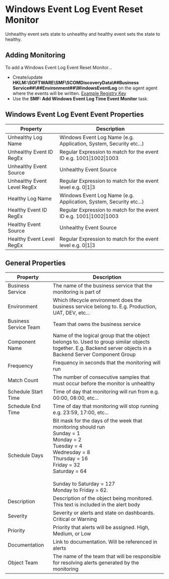 ﻿# Windows Event Log Event Reset Monitor
Unhealthy event sets state to unhealthy and healthy event sets the state to healthy.

## Adding Monitoring

To add a Windows Event Log Event Reset Monitor...

* Create/update **HKLM:\SOFTWARE\SMF\SCOMDiscoveryData\\##Business Service##\\##Environment##\\WindowsEventLog** on the agent agent where the events will be written. [Example Registry Key](../Example%20Files/WindowsEventLogEventReset.reg)
* Use the **SMF: Add Windows Event Log Time Event Monitor** task.                 

## Windows Event Log Event Event Properties 

|Property|Description|
|-|-|
|Unhealthy Log Name|Windows Event Log Name (e.g. Application, System, Security etc...)|
|Unhealthy Event ID RegEx|Regular Expression to match for the event ID e.g. 1001\|1002\|1003|
|Unhealthy Event Source|Unhealthy Event Source|
|Unhealthy Event Level RegEx|Regular Expression to match for the event level e.g. 0\|1\|3|
|Healthy Log Name|Windows Event Log Name (e.g. Application, System, Security etc...)|
|Healthy Event ID RegEx|Regular Expression to match for the event ID e.g. 1001\|1002\|1003|
|Healthy Event Source|Unhealthy Event Source|
|Healthy Event Level RegEx|Regular Expression to match for the event level e.g. 0\|1\|3|

## General Properties

|Property|Description|
|-|-|
|Business Service|The name of the business service that the monitoring is part of|
|Environment|Which lifecycle environment does the business service belong to. E.g. Production, UAT, DEV, etc...|
|Business Service Team|Team that owns the business service|
|Component Name|Name of the logical group that the object belongs to. Used to group similar objects together. E.g. Backend server objects in a Backend Server Component Group|
|Frequency|Frequency in seconds that the monitoring will run|
|Match Count|The number of consecutive samples that must occur before the monitor is unhealthy|
|Schedule Start Time|Time of day that monitoring will run from e.g. 00:00, 08:00, etc...|
|Schedule End Time|Time of day that monitoring will stop running e.g. 23:59, 17:00, etc...|
|Schedule Days|Bit mask for the days of the week that monitoring should run<br>Sunday = 1<br>  Monday = 2 <br>Tuesday = 4<br>Wednesday = 8<br>Thursday = 16<br>Friday = 32<br>Saturday = 64<br><br>Sunday to Saturday = 127<br>Monday to Friday = 62.|
|Description|Description of the object being monitored. This text is included in the alert body|
|Severity|Severity or alerts and state on dashboards. Critical or Warning|
|Priority|Priority that alerts will be assigned. High, Medium, or Low|
|Documentation|Link to documentation. Will be referenced in alerts|
|Object Team|The name of the team that will be responsible for resolving alerts generated by the monitoring|
